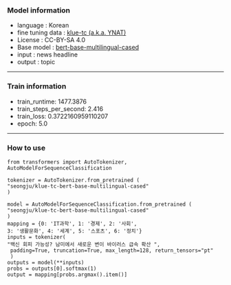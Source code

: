 ### Model information
  * language : Korean
  * fine tuning data : [klue-tc (a.k.a. YNAT) ](https://klue-benchmark.com/tasks/66/overview/description)
  * License : CC-BY-SA 4.0
  * Base model : [bert-base-multilingual-cased](https://huggingface.co/bert-base-multilingual-cased)
  * input : news headline
  * output : topic

----
### Train information
 * train_runtime: 1477.3876 
 * train_steps_per_second: 2.416 
 * train_loss: 0.3722160959110207 
 * epoch: 5.0
 
----
### How to use
```
from transformers import AutoTokenizer, AutoModelForSequenceClassification
  
tokenizer = AutoTokenizer.from_pretrained (
"seongju/klue-tc-bert-base-multilingual-cased"
)

model = AutoModelForSequenceClassification.from_pretrained (
"seongju/klue-tc-bert-base-multilingual-cased"
)
mapping = {0: 'IT과학', 1: '경제', 2: '사회', 
3: '생활문화', 4: '세계', 5: '스포츠', 6: '정치'}
inputs = tokenizer(
"백신 회피 가능성? 남미에서 새로운 변이 바이러스 급속 확산 ",
 padding=True, truncation=True, max_length=128, return_tensors="pt"
 )
outputs = model(**inputs)
probs = outputs[0].softmax(1)
output = mapping[probs.argmax().item()]
```